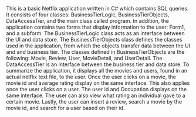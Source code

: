 This is a basic Netflix application written in C# which contains SQL queries. It consists of four classes: BusinessTierLogic, BusinessTierObjects, DataAccessTier, and the main class called program. In addition, the application contains two forms that display information to the user: Form1, and a subform. The BusinessTierLogic class acts as an interface between the UI and data store. The BusinessTierObjects class defines the classes used in the application, from which the objects transfer data between the UI and and business tier. The classes defined in BusinessTierObjects are the following: Movie, Review, User, MovieDetail, and UserDetail. The DataAccessTier is an interface between the business tier and data store. To summarize the application, it displays all the movies and users, found in an actual netflix text file, to the user. Once the user clicks on a movie, the movie id and average rating display on the same interface. This also applies once the user clicks on a user. The user id and Occupation displays on the same interface. The user can also view what rating an individual gave to a certain movie. Lastly, the user can insert a review, search a movie by the movie id, and search for a user based on their id. 
